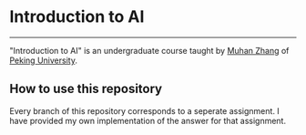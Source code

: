 # Introduction to AI
---

"Introduction to AI" is an undergraduate course taught by [Muhan Zhang](https://muhanzhang.github.io/) of [Peking University](https://www.pku.edu.cn).

## How to use this repository
Every branch of this repository corresponds to a seperate assignment. I have provided my own implementation of the answer for that assignment.
